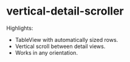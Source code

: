 vertical-detail-scroller
========================

Highlights:
 - TableView with automatically sized rows.
 - Vertical scroll between detail views.
 - Works in any orientation.
